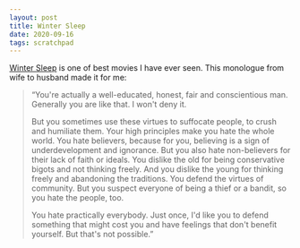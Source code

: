 ```yaml
---
layout: post
title: Winter Sleep
date: 2020-09-16
tags: scratchpad
---
```


[Winter Sleep](https://en.wikipedia.org/wiki/Winter_Sleep_(film)) is one of best movies I have ever seen. This monologue from wife to husband made it for me:

> “You're actually a well-educated, honest, fair and conscientious man. Generally you are like that. I won't deny it.
> 
> But you sometimes use these virtues to suffocate people, to crush and humiliate them. Your high principles make you hate the whole world. You hate believers, because for you, believing is a sign of underdevelopment and ignorance. But you also hate non-believers for their lack of faith or ideals. You dislike the old for being conservative bigots and not thinking freely. And you dislike the young for thinking freely and abandoning the traditions. You defend the virtues of community. But you suspect everyone of being a thief or a bandit, so you hate the people, too.
> 
> You hate practically everybody. Just once, I'd like you to defend something that might cost you and have feelings that don't benefit yourself. But that's not possible.”
